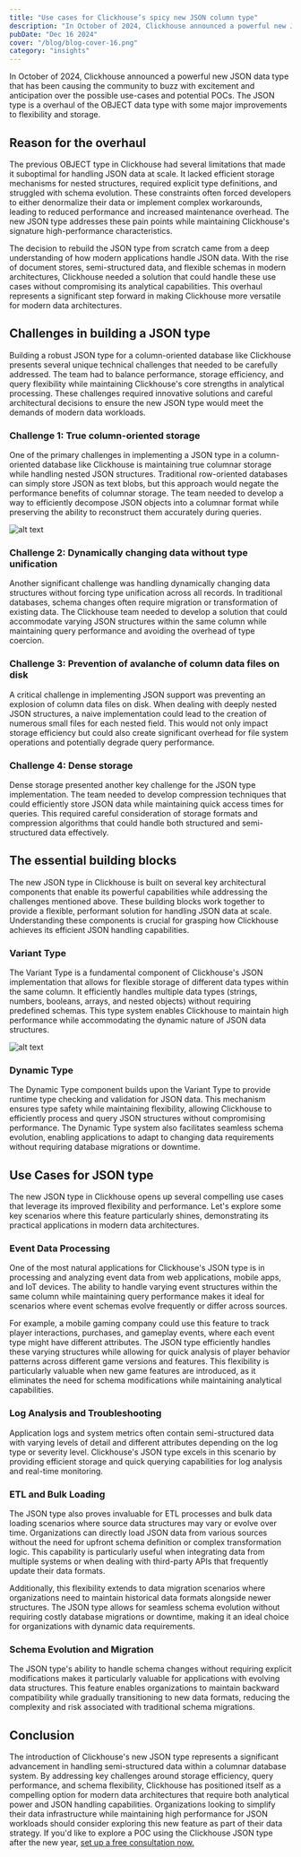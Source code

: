 ```yaml
---
title: "Use cases for Clickhouse’s spicy new JSON column type"
description: "In October of 2024, Clickhouse announced a powerful new JSON data type that has been causing the community to buzz with excitement and anticipation over the possible use-cases and potential POCs."
pubDate: "Dec 16 2024"
cover: "/blog/blog-cover-16.png"
category: "insights"
---
```


In October of 2024, Clickhouse announced a powerful new JSON data type that has been causing the community to buzz with excitement and anticipation over the possible use-cases and potential POCs. The JSON type is a overhaul of the OBJECT data type with some major improvements to flexibility and storage. 

## Reason for the overhaul

The previous OBJECT type in Clickhouse had several limitations that made it suboptimal for handling JSON data at scale. It lacked efficient storage mechanisms for nested structures, required explicit type definitions, and struggled with schema evolution. These constraints often forced developers to either denormalize their data or implement complex workarounds, leading to reduced performance and increased maintenance overhead. The new JSON type addresses these pain points while maintaining Clickhouse's signature high-performance characteristics.

The decision to rebuild the JSON type from scratch came from a deep understanding of how modern applications handle JSON data. With the rise of document stores, semi-structured data, and flexible schemas in modern architectures, Clickhouse needed a solution that could handle these use cases without compromising its analytical capabilities. This overhaul represents a significant step forward in making Clickhouse more versatile for modern data architectures.

## Challenges in building a JSON type

Building a robust JSON type for a column-oriented database like Clickhouse presents several unique technical challenges that needed to be carefully addressed. The team had to balance performance, storage efficiency, and query flexibility while maintaining Clickhouse's core strengths in analytical processing. These challenges required innovative solutions and careful architectural decisions to ensure the new JSON type would meet the demands of modern data workloads.

### Challenge 1: **True column-oriented storage**

One of the primary challenges in implementing a JSON type in a column-oriented database like Clickhouse is maintaining true columnar storage while handling nested JSON structures. Traditional row-oriented databases can simply store JSON as text blobs, but this approach would negate the performance benefits of columnar storage. The team needed to develop a way to efficiently decompose JSON objects into a columnar format while preserving the ability to reconstruct them accurately during queries.

![alt text](/blog/json-storage.png)

### Challenge 2: Dynamically changing data without type unification

Another significant challenge was handling dynamically changing data structures without forcing type unification across all records. In traditional databases, schema changes often require migration or transformation of existing data. The Clickhouse team needed to develop a solution that could accommodate varying JSON structures within the same column while maintaining query performance and avoiding the overhead of type coercion.

### Challenge 3: **Prevention of avalanche of column data files on disk**

A critical challenge in implementing JSON support was preventing an explosion of column data files on disk. When dealing with deeply nested JSON structures, a naive implementation could lead to the creation of numerous small files for each nested field. This would not only impact storage efficiency but could also create significant overhead for file system operations and potentially degrade query performance.

### Challenge 4: **Dense storage**

Dense storage presented another key challenge for the JSON type implementation. The team needed to develop compression techniques that could efficiently store JSON data while maintaining quick access times for queries. This required careful consideration of storage formats and compression algorithms that could handle both structured and semi-structured data effectively.

## The essential building blocks

The new JSON type in Clickhouse is built on several key architectural components that enable its powerful capabilities while addressing the challenges mentioned above. These building blocks work together to provide a flexible, performant solution for handling JSON data at scale. Understanding these components is crucial for grasping how Clickhouse achieves its efficient JSON handling capabilities.

### Variant Type

The Variant Type is a fundamental component of Clickhouse's JSON implementation that allows for flexible storage of different data types within the same column. It efficiently handles multiple data types (strings, numbers, booleans, arrays, and nested objects) without requiring predefined schemas. This type system enables Clickhouse to maintain high performance while accommodating the dynamic nature of JSON data structures.

![alt text](/blog/variant-type.png)

### Dynamic Type

The Dynamic Type component builds upon the Variant Type to provide runtime type checking and validation for JSON data. This mechanism ensures type safety while maintaining flexibility, allowing Clickhouse to efficiently process and query JSON structures without compromising performance. The Dynamic Type system also facilitates seamless schema evolution, enabling applications to adapt to changing data requirements without requiring database migrations or downtime.

## Use Cases for JSON type

The new JSON type in Clickhouse opens up several compelling use cases that leverage its improved flexibility and performance. Let's explore some key scenarios where this feature particularly shines, demonstrating its practical applications in modern data architectures.

### Event Data Processing

One of the most natural applications for Clickhouse's JSON type is in processing and analyzing event data from web applications, mobile apps, and IoT devices. The ability to handle varying event structures within the same column while maintaining query performance makes it ideal for scenarios where event schemas evolve frequently or differ across sources.

For example, a mobile gaming company could use this feature to track player interactions, purchases, and gameplay events, where each event type might have different attributes. The JSON type efficiently handles these varying structures while allowing for quick analysis of player behavior patterns across different game versions and features. This flexibility is particularly valuable when new game features are introduced, as it eliminates the need for schema modifications while maintaining analytical capabilities.

### Log Analysis and Troubleshooting

Application logs and system metrics often contain semi-structured data with varying levels of detail and different attributes depending on the log type or severity level. Clickhouse's JSON type excels in this scenario by providing efficient storage and quick querying capabilities for log analysis and real-time monitoring.

### ETL and Bulk Loading

The JSON type also proves invaluable for ETL processes and bulk data loading scenarios where source data structures may vary or evolve over time. Organizations can directly load JSON data from various sources without the need for upfront schema definition or complex transformation logic. This capability is particularly useful when integrating data from multiple systems or when dealing with third-party APIs that frequently update their data formats.

Additionally, this flexibility extends to data migration scenarios where organizations need to maintain historical data formats alongside newer structures. The JSON type allows for seamless schema evolution without requiring costly database migrations or downtime, making it an ideal choice for organizations with dynamic data requirements.

### Schema Evolution and Migration

The JSON type's ability to handle schema changes without requiring explicit modifications makes it particularly valuable for applications with evolving data structures. This feature enables organizations to maintain backward compatibility while gradually transitioning to new data formats, reducing the complexity and risk associated with traditional schema migrations.

## Conclusion

The introduction of Clickhouse's new JSON type represents a significant advancement in handling semi-structured data within a columnar database system. By addressing key challenges around storage efficiency, query performance, and schema flexibility, Clickhouse has positioned itself as a compelling option for modern data architectures that require both analytical power and JSON handling capabilities. Organizations looking to simplify their data infrastructure while maintaining high performance for JSON workloads should consider exploring this new feature as part of their data strategy. If you'd like to explore a POC using the Clickhouse JSON type after the new year, [set up a free consultation now.](https://www.runportcullis.co/schedule-a-chat)